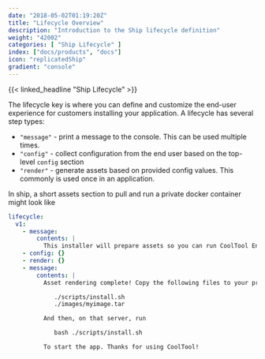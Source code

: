 ```yaml
---
date: "2018-05-02T01:19:20Z"
title: "Lifecycle Overview"
description: "Introduction to the Ship lifecycle definition"
weight: "42002"
categories: [ "Ship Lifecycle" ]
index: ["docs/products", "docs"]
icon: "replicatedShip"
gradient: "console"
---
```


{{< linked_headline "Ship Lifecycle" >}}

The lifecycle key is where you can define and customize the end-user experience for customers installing your application. A lifecycle has several step types:

- `"message"` - print a message to the console. This can be used multiple times.
- `"config"` - collect configuration from the end user based on the top-level `config` section
- `"render"` - generate assets based on provided config values. This commonly is used once in an application.

In ship, a short assets section to pull and run a private docker container might look like

```yaml
lifecycle:
  v1:
    - message:
        contents: |
          This installer will prepare assets so you can run CoolTool Enterprise.
    - config: {}
    - render: {}
    - message:
        contents: |
          Asset rendering complete! Copy the following files to your production server

             ./scripts/install.sh
             ./images/myimage.tar

          And then, on that server, run

             bash ./scripts/install.sh

          To start the app. Thanks for using CoolTool!
```
